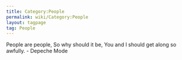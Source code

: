 ```yaml
---
title: Category:People
permalink: wiki/Category:People
layout: tagpage
tag: People
---
```


People are people, So why should it be, You and I should get along so
awfully. - Depeche Mode
